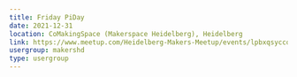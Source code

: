 ```yaml
---
title: Friday PiDay
date: 2021-12-31
location: CoMakingSpace (Makerspace Heidelberg), Heidelberg
link: https://www.meetup.com/Heidelberg-Makers-Meetup/events/lpbxqsyccqbpc/
usergroup: makershd
type: usergroup
---
```

